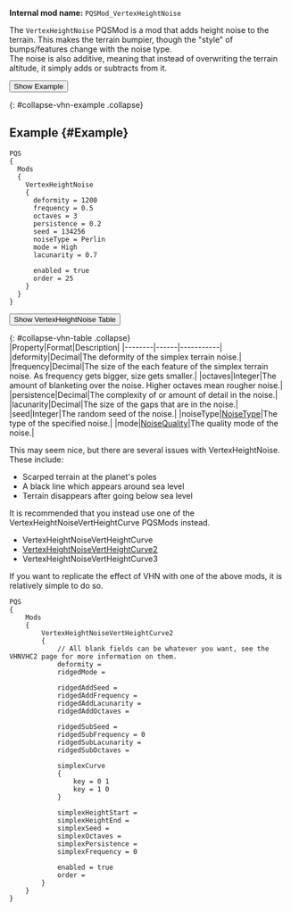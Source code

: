 **Internal mod name:** `PQSMod_VertexHeightNoise`

The `VertexHeightNoise` PQSMod is a mod that adds height noise to the terrain. This makes the terrain bumpier, though the "style" of bumps/features change with the noise type.  
The noise is also additive, meaning that instead of overwriting the terrain altitude, it simply adds or subtracts from it.

<button data-toggle="collapse" data-target="#collapse-vhn-example">Show Example</button>

{: #collapse-vhn-example .collapse}  
## Example {#Example}
```
PQS
{
  Mods
  {
    VertexHeightNoise
    {
      deformity = 1200
      frequency = 0.5
      octaves = 3
      persistence = 0.2
      seed = 134256
      noiseType = Perlin
      mode = High
      lacunarity = 0.7

      enabled = true
      order = 25
    }
  }
}
```

<button data-toggle="collapse" data-target="#collapse-vhn-table">Show VertexHeightNoise Table</button>

{: #collapse-vhn-table .collapse}  
|Property|Format|Description|
|--------|------|-----------|
|deformity|Decimal|The deformity of the simplex terrain noise.|
|frequency|Decimal|The size of the each feature of the simplex terrain noise. As frequency gets bigger, size gets smaller.|
|octaves|Integer|The amount of blanketing over the noise. Higher octaves mean rougher noise.|
|persistence|Decimal|The complexity of or amount of detail in the noise.|
|lacunarity|Decimal|The size of the gaps that are in the noise.|
|seed|Integer|The random seed of the noise.|
|noiseType|[NoiseType]( /Syntax/datatypes)|The type of the specified noise.|
|mode|[NoiseQuality]( /Syntax/datatypes)|The quality mode of the noise.|


This may seem nice, but there are several issues with VertexHeightNoise. These include:

* Scarped terrain at the planet's poles
* A black line which appears around sea level
* Terrain disappears after going below sea level

It is recommended that you instead use one of the VertexHeightNoiseVertHeightCurve PQSMods instead.

* VertexHeightNoiseVertHeightCurve
* [VertexHeightNoiseVertHeightCurve2]( /Syntax/PQSMods/VertexHeightNoiseVertHeightCurve2)
* VertexHeightNoiseVertHeightCurve3

If you want to replicate the effect of VHN with one of the above mods, it is relatively simple to do so.

```
PQS
{
    Mods
    {
        VertexHeightNoiseVertHeightCurve2
        {
            // All blank fields can be whatever you want, see the VHNVHC2 page for more information on them.
            deformity =
            ridgedMode =

            ridgedAddSeed =
            ridgedAddFrequency =
            ridgedAddLacunarity =
            ridgedAddOctaves =

            ridgedSubSeed =
            ridgedSubFrequency = 0
            ridgedSubLacunarity =
            ridgedSubOctaves =

            simplexCurve
            {
                key = 0 1
                key = 1 0
            }

            simplexHeightStart =
            simplexHeightEnd =
            simplexSeed =
            simplexOctaves =
            simplexPersistence =
            simplexFrequency = 0

            enabled = true
            order =
        }
    }
}
```
